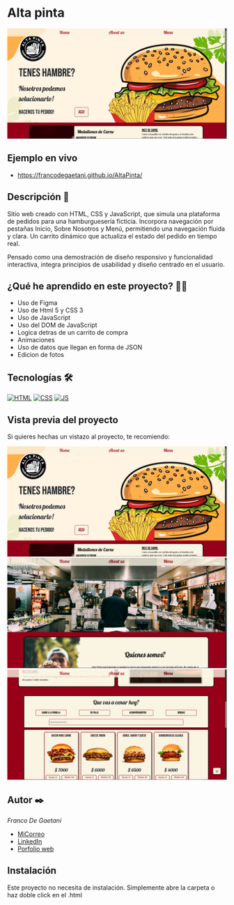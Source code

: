 # Alta pinta
![Imagen del proyecto](https://raw.githubusercontent.com/FrancoDeGaetani/AltaPinta/342f13b58182590881790a1b8351721018d6031a/assets/img/git-hub/foto-portada-github.png)

## Ejemplo en vivo
- https://francodegaetani.github.io/AltaPinta/

## Descripción 📑

Sitio web creado con HTML, CSS y JavaScript, que simula una plataforma de pedidos para una hamburguesería ficticia. Incorpora navegación por pestañas Inicio, Sobre Nosotros y Menú, permitiendo una navegación fluida y clara. Un carrito dinámico que actualiza el estado del pedido en tiempo real.

Pensado como una demostración de diseño responsivo y funcionalidad interactiva, integra principios de usabilidad y diseño centrado en el usuario.

## ¿Qué he aprendido en este proyecto? 🙇🏻 

- Uso de Figma
- Uso de Html 5 y CSS 3
- Uso de JavaScript
- Uso del DOM de JavaScript
- Logica detras de un carrito de compra 
- Animaciones
- Uso de datos que llegan en forma de JSON
- Edicion de fotos

## Tecnologías 🛠

[![HTML](https://img.shields.io/badge/HTML5-E34F26?style=for-the-badge&logo=html5&logoColor=white)](https://es.wikipedia.org/wiki/HTML5)
[![CSS](https://img.shields.io/badge/CSS3-1572B6?style=for-the-badge&logo=css3&logoColor=white)](https://es.wikipedia.org/wiki/CSS)
[![JS](https://img.shields.io/badge/JavaScript-F7DF1E?style=for-the-badge&logo=javascript&logoColor=black)](https://es.wikipedia.org/wiki/JavaScript)

## Vista previa del proyecto
Si quieres hechas un vistazo al proyecto, te recomiendo:

![Captura del proyecto](https://raw.githubusercontent.com/FrancoDeGaetani/AltaPinta/refs/heads/main/assets/img/git-hub/foto-portada-github.png)
![Captura del proyecto](https://raw.githubusercontent.com/FrancoDeGaetani/AltaPinta/refs/heads/main/assets/img/git-hub/foto-2-github.png)
![Captura del proyecto](https://raw.githubusercontent.com/FrancoDeGaetani/AltaPinta/refs/heads/main/assets/img/git-hub/foto-github.png)

## Autor ✒️
*Franco De Gaetani*

* [MiCorreo](francodegaetani@gmail.com)
* [LinkedIn](https://www.linkedin.com/in/franco-de-gaetani-848a19371/)
* [Porfolio web](https://francodegaetani.github.io/Portfolio/)

## Instalación 
Este proyecto no necesita de instalación. Simplemente abre la carpeta o haz doble click en el .html
  

